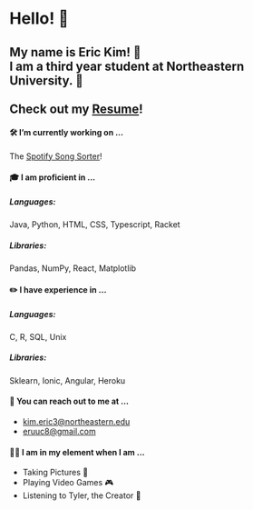 # Hello! 👋

## My name is Eric Kim! 🐸 <br> I am a third year student at Northeastern University. 🏫 <br><br> Check out my [Resume](https://s3.amazonaws.com/symp.csm.usprod/northeastern/files/6d5/6d5017bc5ce1da095b3d51aeb6b400eb.pdf?X-Amz-Content-Sha256=UNSIGNED-PAYLOAD&X-Amz-Algorithm=AWS4-HMAC-SHA256&X-Amz-Credential=AKIAID3RBESXBCESHUGA%2F20240712%2Fus-east-1%2Fs3%2Faws4_request&X-Amz-Date=20240712T185722Z&X-Amz-SignedHeaders=host&X-Amz-Expires=3600&X-Amz-Signature=36be67678b430341b8e4abe13444ae58ae2889bc7f8477379c0d2e1c0e91f18d)!

#### 🛠️ I’m currently working on ...

The [Spotify Song Sorter](https://github.com/eruuc/song-sorter)!

#### 🎓 I am proficient in ...
##### Languages:
Java, Python, HTML, CSS, Typescript, Racket

##### Libraries:
Pandas, NumPy, React, Matplotlib

#### ✏️ I have experience in ...
##### Languages:
C, R, SQL, Unix

##### Libraries:
Sklearn, Ionic, Angular, Heroku

#### 📨 You can reach out to me at ...
- kim.eric3@northeastern.edu
- eruuc8@gmail.com

#### 🧘‍♂️ I am in my element when I am ...
- Taking Pictures 📸
- Playing Video Games 🎮
- Listening to Tyler, the Creator 🌻
